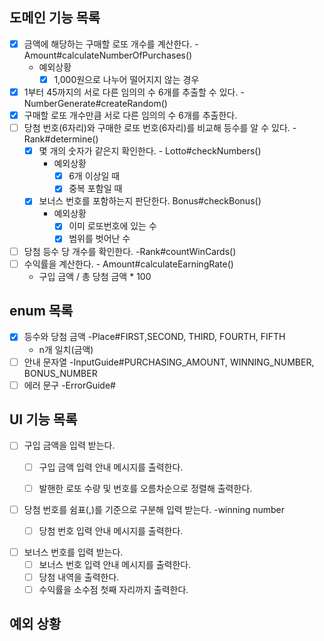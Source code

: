 ## 도메인 기능 목록

- [x] 금액에 해당하는 구매할 로또 개수를 계산한다. -Amount#calculateNumberOfPurchases()
    - 예외상황
        - [x] 1,000원으로 나누어 떨어지지 않는 경우
- [x] 1부터 45까지의 서로 다른 임의의 수 6개를 추출할 수 있다. -NumberGenerate#createRandom()
- [x] 구매할 로또 개수만큼 서로 다른 임의의 수 6개를 추출한다.
- [ ] 당첨 번호(6자리)와 구매한 로또 번호(6자리)를 비교해 등수를 알 수 있다. -Rank#determine()
    - [x] 몇 개의 숫자가 같은지 확인한다. - Lotto#checkNumbers()
        - 예외상황
            - [x] 6개 이상일 때
            - [x] 중복 포함일 때
    - [x] 보너스 번호를 포함하는지 판단한다. Bonus#checkBonus()
        - 예외상황
            - [x] 이미 로또번호에 있는 수
            - [x] 범위를 벗어난 수
- [ ] 당첨 등수 당 개수를 확인한다. -Rank#countWinCards()
- [ ] 수익률을 계산한다. - Amount#calculateEarningRate()
    - 구입 금액 / 총 당첨 금액 * 100

## enum 목록

- [x] 등수와 당첨 금액 -Place#FIRST,SECOND, THIRD, FOURTH, FIFTH
    - n개 일치(금액)
- [ ] 안내 문자열 -InputGuide#PURCHASING_AMOUNT, WINNING_NUMBER, BONUS_NUMBER
- [ ] 에러 문구 -ErrorGuide#

## UI 기능 목록

- [ ] 구입 금액을 입력 받는다.
    - [ ] 구입 금액 입력 안내 메시지를 출력한다.
    - [ ] 발핸한 로또 수량 및 번호를 오름차순으로 정렬해 출력한다.


- [ ] 당첨 번호를 쉼표(,)를 기준으로 구분해 입력 받는다. -winning number
    - [ ] 당첨 번호 입력 안내 메시지를 출력한다.


- [ ] 보너스 번호를 입력 받는다.
    - [ ] 보너스 번호 입력 안내 메시지를 출력한다.
    - [ ] 당첨 내역을 출력한다.
    - [ ] 수익률을 소수점 첫째 자리까지 출력한다.

## 예외 상황
